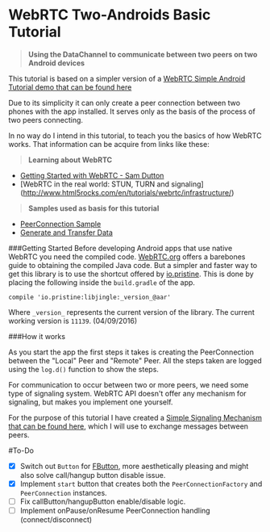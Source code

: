 # WebRTC Two-Androids Basic Tutorial
>**Using the DataChannel to communicate between two peers on two Android devices**

This tutorial is based on a simpler version of a [WebRTC Simple Android Tutorial demo that can be found here](https://github.com/leonardogcsoares/WebRTC-Android-Basic-Tutorial)

Due to its simplicity it can only create a peer connection between two phones with the app installed. It serves only as the basis of the process of two peers connecting.

In no way do I intend in this tutorial, to teach you the basics of how WebRTC works. That information can be acquire from links like these:
>**Learning about WebRTC**
- [Getting Started with WebRTC - Sam Dutton](https://www.google.com.br/url?sa=t&rct=j&q=&esrc=s&source=web&cd=1&cad=rja&uact=8&ved=0ahUKEwjbgbOLhIPMAhXBiZAKHZ1FA5EQFggrMAA&url=http%3A%2F%2Fwww.html5rocks.com%2Fen%2Ftutorials%2Fwebrtc%2Fbasics%2F&usg=AFQjCNF-Cvvqsgt-nyHOSYclhUhG7NuCng&sig2=pVTzGWz0k51V-GlzK1LVfQ&bvm=bv.119028448,d.Y2I)
- [WebRTC in the real world: STUN, TURN and signaling] (http://www.html5rocks.com/en/tutorials/webrtc/infrastructure/)

>**Samples used as basis for this tutorial**
- [PeerConnection Sample](https://webrtc.github.io/samples/src/content/peerconnection/pc1/)
- [Generate and Transfer Data](http://webrtc.github.io/samples/src/content/datachannel/datatransfer/)

###Getting Started
Before developing Android apps that use native WebRTC you need the compiled code. [WebRTC.org](https://webrtc.org/native-code/android/) offers
a barebones guide to obtaining the compiled Java code. But a simpler and faster way to get this library is to use the shortcut offered by [io.pristine](http://mvnrepository.com/artifact/io.pristine/libjingle).
This is done by placing the following inside the `build.gradle` of the app.
```
compile 'io.pristine:libjingle:_version_@aar'
```
Where `_version_` represents the current version of the library. The current working version is `11139`. (04/09/2016)
  
###How it works

As you start the app the first steps it takes is creating the PeerConnection between the "Local" Peer and "Remote" Peer. All the steps taken are logged using the `log.d()` function to show the steps.

For communication to occur between two or more peers, we need some type of signaling system. WebRTC API doesn't offer any mechanism for signaling, but makes you implement one yourself.

For the purpose of this tutorial I have created a [Simple Signaling Mechanism that can be found here](https://github.com/leonardogcsoares/Signaling-API-for-Greta), which I will use to exchange messages between peers.


#To-Do
- [x] Switch out `Button` for [FButton](https://github.com/hoang8f/android-flat-button), more aesthetically pleasing and might also solve call/hangup button disable issue.
- [x] Implement `start` button that creates both the `PeerConnectionFactory` and `PeerConnection` instances.
- [ ] Fix callButton/hangupButton enable/disable logic.
- [ ] Implement onPause/onResume PeerConnection handling (connect/disconnect)

